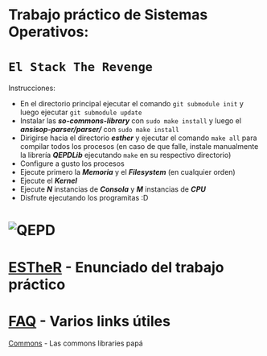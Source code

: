 # Trabajo práctico de Sistemas Operativos:

# `El Stack The Revenge`

Instrucciones:

* En el directorio principal ejecutar el comando ```git submodule init``` y luego ejecutar ```git submodule update```
* Instalar las ***so-commons-library*** con ```sudo make install``` y luego el ***ansisop-parser/parser/*** con ```sudo make install```
* Dirigirse hacia el directorio ***esther*** y ejecutar el comando ```make all``` para compilar todos los procesos (en caso de que falle, instale manualmente la librería ***QEPDLib*** ejecutando ```make``` en su respectivo directorio)
* Configure a gusto los procesos
* Ejecute primero la ***Memoria*** y el ***Filesystem*** (en cualquier orden)
* Ejecute el ***Kernel***
* Ejecute ***N*** instancias de ***Consola*** y ***M*** instancias de ***CPU***
* Disfrute ejecutando los programitas :D

![QEPD](https://i.ytimg.com/vi/8TgHRoOMWMk/maxresdefault.jpg?raw=true "ｑｕｅ  ｅｎ  ｐａｚ  ｄｅｓｃａｎｓｅｍｏｓ")
=============
[ESTheR](http://www.utn.so/wp-content/uploads/2017/03/1C2017-ESTheRElStackTheRevengeV1.0-1.pdf) - Enunciado del trabajo práctico
=============
[FAQ](http://faq.utn.so/) - Varios links útiles
=============
[Commons](https://github.com/sisoputnfrba/so-commons-library) - Las commons libraries papá
